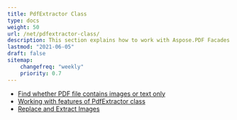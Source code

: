 ```yaml
---
title: PdfExtractor Class
type: docs
weight: 50
url: /net/pdfextractor-class/
description: This section explains how to work with Aspose.PDF Facades using PdfExtractor Class.
lastmod: "2021-06-05"
draft: false
sitemap:
    changefreq: "weekly"
    priority: 0.7
---
```


- [Find whether PDF file contains images or text only](/pdf/net/find-whether-pdf-file-contains-images-or-text-only/)
- [Working with features of PdfExtractor class](/pdf/net/working-with-features-of-pdfextractor-class/)
- [Replace and Extract Images](/pdf/net/replace-and-extract-images/)